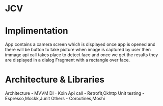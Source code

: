 # JCV
# Implimentation
App contains a camera screen which is displayed once app is opened and there will be button to take picture
when image is captured by user then immage api call takes place to detect face and once we get the results 
they are displayed in a dialog Fragment with a rectangle over face.

# Architecture & Libraries
Architecture - MVVM
DI - Koin
Api call - Retrofit,Okhttp
Unit testing - Espresso,Mockk,Junit
Others - Coroutines,Moshi
